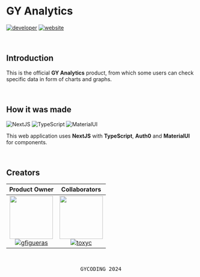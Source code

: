 # GY Analytics

[![developer](https://img.shields.io/badge/developed-GYCoding-B833FF?style=for-the-badge)](https://gycoding.com)
[![website](https://img.shields.io/badge/website-link-silver?style=for-the-badge)](https://analytics.gycoding.com.com/)

<br>

## Introduction

This is the official **GY Analytics** product, from which some users can check specific data in form of charts and graphs.

<br>

## How it was made

![NextJS](https://img.shields.io/badge/Next%20JS-000000?style=for-the-badge&logo=nextdotjs&logoColor=white)
![TypeScript](https://img.shields.io/badge/TypeScript-007ACC?style=for-the-badge&logo=typescript&logoColor=white)
![MaterialUI](https://img.shields.io/badge/Material%20UI-007FFF?style=for-the-badge&logo=mui&logoColor=white)

This web application uses **NextJS** with **TypeScript**, **Auth0** and **MaterialUI** for components.

<br>

## Creators

| Product Owner | Collaborators
| :---: | :---: |
| <img src="https://github.com/gy-gfigueras.png?size=115" width=115> <br> [![gfigueras](https://img.shields.io/badge/gfigueras-B833FF?style=for-the-badge)](https://github.com/gy-gfigueras) | <img src="https://github.com/gy-toxyc.png?size=115" width=115> <br> [![toxyc](https://img.shields.io/badge/toxyc-yellow?style=for-the-badge)](https://github.com/gy-toxyc) |

<br>

<pre align="center">GYCODING 2024</pre>
